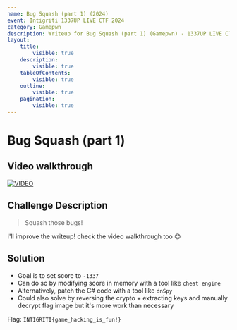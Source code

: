 ```yaml
---
name: Bug Squash (part 1) (2024)
event: Intigriti 1337UP LIVE CTF 2024
category: Gamepwn
description: Writeup for Bug Squash (part 1) (Gamepwn) - 1337UP LIVE CTF (2024) 💜
layout:
    title:
        visible: true
    description:
        visible: true
    tableOfContents:
        visible: true
    outline:
        visible: true
    pagination:
        visible: true
---
```


# Bug Squash (part 1)

## Video walkthrough

[![VIDEO](https://img.youtube.com/vi/VoT74JOGWgA/0.jpg)](https://youtu.be/VoT74JOGWgA "Hacking Unity Games with Cheat Engine and dnSpy")

## Challenge Description

> Squash those bugs!

I'll improve the writeup! check the video walkthrough too 😊

## Solution

-   Goal is to set score to `-1337`
-   Can do so by modifying score in memory with a tool like `cheat engine`
-   Alternatively, patch the C# code with a tool like `dnSpy`
-   Could also solve by reversing the crypto + extracting keys and manually decrypt flag image but it's more work than necessary

Flag: `INTIGRITI{game_hacking_is_fun!}`
